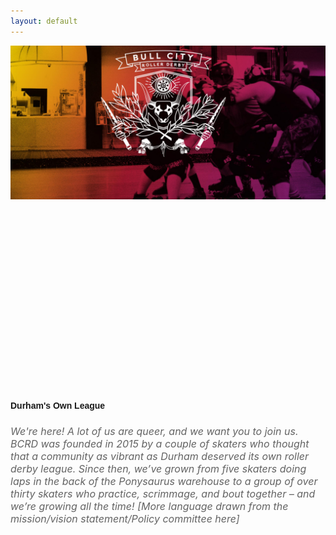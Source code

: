 ```yaml
---
layout: default
---
```


<!-- Hero photo -->
<div id="index-banner"><img src="media/images/background_dark.jpg" class="responsive-img"></div>

<div style="margin:0; " class="row">
<div style="background-image: url('media/images/map_light.png'); height:300px;" class="col s12 m6"></div>
<div class="col m6 right-align">
<h4 style="font-family: 'Do Hyeon', sans-serif;" class="black-text">Durham's Own League</h4>
<h6 style="color:#636363; font-size:16px;">We're here! A lot of us are queer, and we want you to join us. BCRD was
founded in 2015 by a couple of skaters who thought that a community as vibrant as Durham deserved its own roller derby league. Since then, we’ve grown from five skaters doing laps
in the back of the Ponysaurus warehouse to a group of over thirty skaters who practice,
scrimmage, and bout together – and we’re growing all the time!
[More language drawn from the mission/vision statement/Policy committee here]</h6>
</div>
</div>
